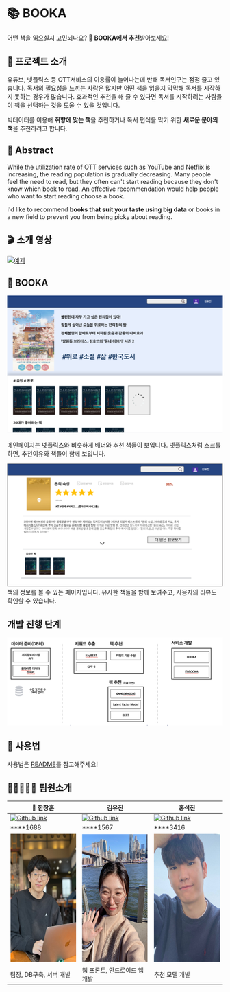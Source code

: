 # 📚 BOOKA
어떤 책을 읽으실지 고민되나요? 🤔 **BOOKA에서 추천**받아보세요!

## 📕 프로젝트 소개
유튜브, 넷플릭스 등 OTT서비스의 이용률이 늘어나는데 반해 독서인구는 점점 줄고 있습니다. 독서의 필요성을 느끼는 사람은 많지만 어떤 책을 읽을지 막막해 독서를 시작하지 못하는 경우가 많습니다. 효과적인 추천을 해 줄 수 있다면 독서를 시작하려는 사람들이 책을 선택하는 것을 도울 수 있을 것입니다.

빅데이터를 이용해 **취향에 맞는 책**을 추천하거나 독서 편식을 막기 위한 **새로운 분야의 책**을 추천하려고 합니다.

## 📙 Abstract
While the utilization rate of OTT services such as YouTube and Netflix is increasing, the reading population is gradually decreasing. Many people feel the need to read, but they often can't start reading because they don't know which book to read. An effective recommendation would help people who want to start reading choose a book.

I'd like to recommend **books that suit your taste using big data** or books in a new field to prevent you from being picky about reading.

## 🎬 소개 영상
[![예제](http://img.youtube.com/vi/tYg9JI-IT4w/0.jpg)](https://www.youtube.com/watch?v=tYg9JI-IT4w) 

## 📖 BOOKA

![메인](pages/img/main.png)

메인페이지는 넷플릭스와 비슷하게 배너와 추천 책들이 보입니다. 넷플릭스처럼 스크롤하면, 추천이유와 책들이 함께 보입니다.

![책 상세](pages/img/book_detail.png)
책의 정보를 볼 수 있는 페이지입니다. 유사한 책들을 함께 보여주고, 사용자의 리뷰도 확인할 수 있습니다.

## 개발 진행 단계
![책 상세](pages/img/dev_step.png)



## 📎 사용법
사용법은 [README](https://github.com/kookmin-sw/capstone-2022-27/blob/master/README.md)를 참고해주세요!


## 🧑‍💻👩🏼‍💻 팀원소개

|👑 한창훈|김유진|홍석진|
|-------|----|-----|
|[![Github link](https://img.shields.io/badge/GitHub-100000?style=for-the-badge&logo=github&logoColor=white)](https://github.com/codingnoye)|[![Github link](https://img.shields.io/badge/GitHub-100000?style=for-the-badge&logo=github&logoColor=white)](https://github.com/Erica1217)|[![Github link](https://img.shields.io/badge/GitHub-100000?style=for-the-badge&logo=github&logoColor=white)](https://zziny-mago.github.io/)|
|****1688|****1567|****3416|
|<img src="pages/img/창훈.png" width="200" height="300"/> | <img src="pages/img/%EC%9C%A0%EC%A7%84.png" width="200" height="300"/>|<img src="pages/img/석진.png" width="200" height="300"/>|
|팀장, DB구축, 서버 개발|웹 프론트, 안드로이드 앱 개발|추천 모델 개발|
